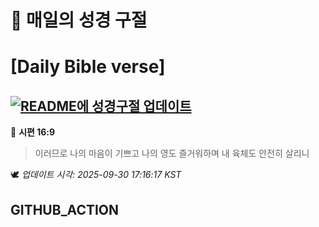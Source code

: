 # 🙏 매일의 성경 구절
# [Daily Bible verse]
## [![README에 성경구절 업데이트](https://github.com/DONGSUKA/first_test/actions/workflows/update-readme-bible.yml/badge.svg)](https://github.com/DONGSUKA/first_test/actions/workflows/update-readme-bible.yml)
<!-- START_BIBLE_VERSE -->
📖 **시편 16:9**
> 이러므로 나의 마음이 기쁘고 나의 영도 즐거워하며 내 육체도 안전히 살리니

🕊️ _업데이트 시각: 2025-09-30 17:16:17 KST_
  <!-- END_BIBLE_VERSE -->
## GITHUB_ACTION
